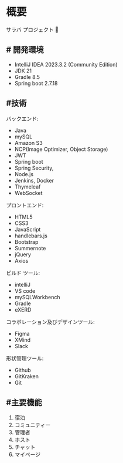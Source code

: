 # 概要
サラバ プロジェクト 🧳

## # 開発環境

- IntelliJ IDEA 2023.3.2 (Community Edition)
- JDK 21
- Gradle 8.5
- Spring boot 2.7.18

## #技術

バックエンド: 

- Java
- mySQL
- Amazon S3
- NCP(Image Optimizer, Object Storage)
- JWT
- Spring boot
- Spring Security,
- Node.js
- Jenkins, Docker
- Thymeleaf
- WebSocket

プロントエンド: 

- HTML5
- CSS3
- JavaScript
- handlebars.js
- Bootstrap
- Summernote
- jQuery
- Axios

ビルド ツール: 

- intelliJ
- VS code
- mySQLWorkbench
- Gradle
- eXERD

コラボレーション及びデザインツール: 

- Figma
- XMind
- Slack

形状管理ツール: 

- Github
- GitKraken
- Git

## #主要機能

1. 宿泊
2. コミュニティー
3. 管理者
4. ホスト
5. チャット
6. マイページ
